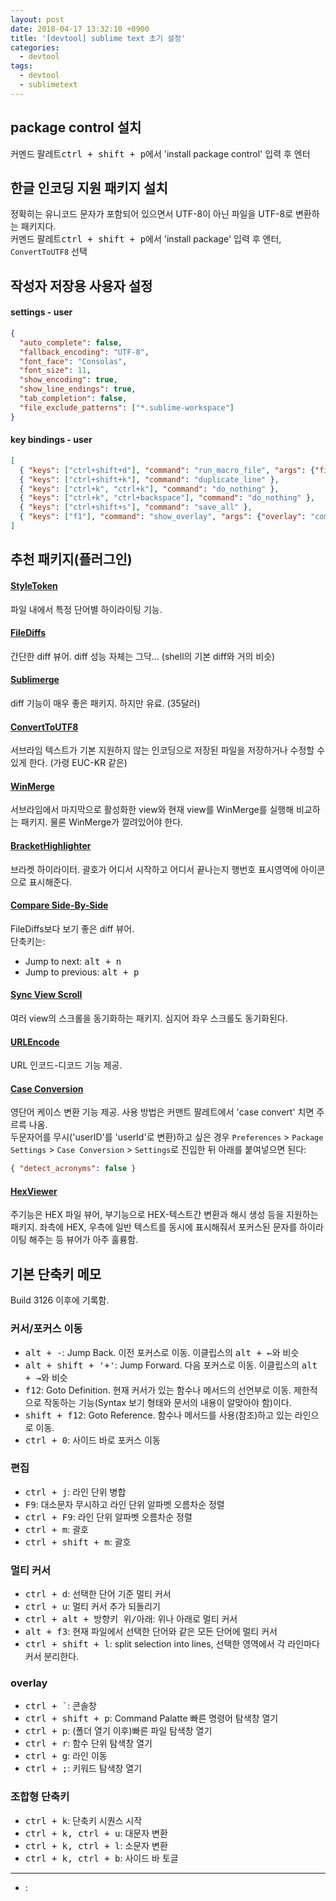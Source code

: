 ```yaml
---
layout: post
date: 2018-04-17 13:32:10 +0900
title: '[devtool] sublime text 초기 설정'
categories:
  - devtool
tags:
  - devtool
  - sublimetext
---
```


## package control 설치

커멘드 팔레트<kbd>ctrl + shift + p</kbd>에서 'install package control' 입력 후 엔터

## 한글 인코딩 지원 패키지 설치

정확히는 유니코드 문자가 포함되어 있으면서 UTF-8이 아닌 파일을 UTF-8로 변환하는 패키지다.  
커멘드 팔레트<kbd>ctrl + shift + p</kbd>에서 'install package' 입력 후 엔터, `ConvertToUTF8` 선택

## 작성자 저장용 사용자 설정

#### settings - user

```json
{
  "auto_complete": false,
  "fallback_encoding": "UTF-8",
  "font_face": "Consolas",
  "font_size": 11,
  "show_encoding": true,
  "show_line_endings": true,
  "tab_completion": false,
  "file_exclude_patterns": ["*.sublime-workspace"]
}
```

#### key bindings - user

```json
[
  { "keys": ["ctrl+shift+d"], "command": "run_macro_file", "args": {"file": "res://Packages/Default/Delete Line.sublime-macro"} },
  { "keys": ["ctrl+shift+k"], "command": "duplicate_line" },
  { "keys": ["ctrl+k", "ctrl+k"], "command": "do_nothing" },
  { "keys": ["ctrl+k", "ctrl+backspace"], "command": "do_nothing" },
  { "keys": ["ctrl+shift+s"], "command": "save_all" },
  { "keys": ["f1"], "command": "show_overlay", "args": {"overlay": "command_palette"} }
]
```

## 추천 패키지(플러그인)

#### [StyleToken](https://packagecontrol.io/packages/StyleToken)

파일 내에서 특정 단어별 하이라이팅 기능.

#### [File​Diffs](https://packagecontrol.io/packages/FileDiffs)

간단한 diff 뷰어. diff 성능 자체는 그닥... (shell의 기본 diff와 거의 비슷)

#### [Sublimerge](http://www.sublimerge.com/)

diff 기능이 매우 좋은 패키지. 하지만 유료. (35달러)

#### [ConvertToUTF8](https://packagecontrol.io/packages/ConvertToUTF8)

서브라임 텍스트가 기본 지원하지 않는 인코딩으로 저장된 파일을 저장하거나 수정할 수 있게 한다. (가령 EUC-KR 같은)

#### [WinMerge](https://packagecontrol.io/packages/WinMerge)

서브라임에서 마지막으로 활성화한 view와 현재 view를 WinMerge를 실행해 비교하는 패키지. 물론 WinMerge가 깔려있어야 한다.

#### [BracketHighlighter](https://packagecontrol.io/packages/BracketHighlighter)

브라켓 하이라이터. 괄호가 어디서 시작하고 어디서 끝나는지 행번호 표시영역에 아이콘으로 표시해준다.

#### [Compare Side-By-Side](https://packagecontrol.io/packages/Compare%20Side-By-Side)

FileDiffs보다 보기 좋은 diff 뷰어.  
단축키는:  

- Jump to next: <kbd>alt + n</kbd>
- Jump to previous: <kbd>alt + p</kbd>

#### [Sync View Scroll](https://packagecontrol.io/packages/Sync%20View%20Scroll)

여러 view의 스크롤을 동기화하는 패키지. 심지어 좌우 스크롤도 동기화된다.

#### [URLEncode](https://packagecontrol.io/packages/URLEncode)

URL 인코드-디코드 기능 제공.

#### [Case Conversion](https://packagecontrol.io/packages/Case%20Conversion)

영단어 케이스 변환 기능 제공. 사용 방법은 커맨트 팔레트에서 'case convert' 치면 주르륵 나옴.  
두문자어를 무시('userID'를 'userId'로 변환)하고 싶은 경우 `Preferences` > `Package Settings` > `Case Conversion` > `Settings`로 진입한 뒤 아래를 붙여넣으면 된다:

```json
{ "detect_acronyms": false }
```

#### [HexViewer](https://packagecontrol.io/packages/HexViewer)

주기능은 HEX 파일 뷰어, 부기능으로 HEX-텍스트간 변환과 해시 생성 등을 지원하는 패키지. 좌측에 HEX, 우측에 일반 텍스트를 동시에 표시해줘서 포커스된 문자를 하이라이팅 해주는 등 뷰어가 아주 훌륭함.

## 기본 단축키 메모

Build 3126 이후에 기록함.

### 커서/포커스 이동

- <kbd>alt + -</kbd>: Jump Back. 이전 포커스로 이동. 이클립스의 <kbd>alt + ←</kbd>와 비슷
- <kbd>alt + shift +  '+'</kbd>: Jump Forward. 다음 포커스로 이동. 이클립스의 <kbd>alt + →</kbd>와 비슷
- <kbd>f12</kbd>: Goto Definition. 현재 커서가 있는 함수나 메서드의 선언부로 이동. 제한적으로 작동하는 기능(Syntax 보기 형태와 문서의 내용이 알맞아야 함)이다.
- <kbd>shift + f12</kbd>: Goto Reference. 함수나 메서드를 사용(참조)하고 있는 라인으로 이동.
- <kbd>ctrl + 0</kbd>: 사이드 바로 포커스 이동

### 편집

- <kbd>ctrl + j</kbd>: 라인 단위 병합
- <kbd>F9</kbd>: 대소문자 무시하고 라인 단위 알파벳 오름차순 정렬
- <kbd>ctrl + F9</kbd>: 라인 단위 알파벳 오름차순 정렬
- <kbd>ctrl + m</kbd>: 괄호
- <kbd>ctrl + shift + m</kbd>: 괄호

### 멀티 커서

- <kbd>ctrl + d</kbd>: 선택한 단어 기준 멀티 커서
- <kbd>ctrl + u</kbd>: 멀티 커서 추가 되돌리기
- <kbd>ctrl + alt + 방향키 위/아래</kbd>: 위나 아래로 멀티 커서
- <kbd>alt + f3</kbd>: 현재 파일에서 선택한 단어와 같은 모든 단어에 멀티 커서
- <kbd>ctrl + shift + l</kbd>: split selection into lines, 선택한 영역에서 각 라인마다 커서 분리한다.

### overlay

- <kbd>ctrl + \`</kbd>: 콘솔창
- <kbd>ctrl + shift + p</kbd>: Command Palatte 빠른 명령어 탐색창 열기
- <kbd>ctrl + p</kbd>: (폴더 열기 이후)빠른 파일 탐색창 열기
- <kbd>ctrl + r</kbd>: 함수 단위 탐색창 열기
- <kbd>ctrl + g</kbd>: 라인 이동
- <kbd>ctrl + ;</kbd>: 키워드 탐색창 열기

### 조합형 단축키

- <kbd>ctrl + k</kbd>: 단축키 시퀀스 시작
- <kbd>ctrl + k, ctrl + u</kbd>: 대문자 변환
- <kbd>ctrl + k, ctrl + l</kbd>: 소문자 변환
- <kbd>ctrl + k, ctrl + b</kbd>: 사이드 바 토글

---

- <kbd></kbd>:
